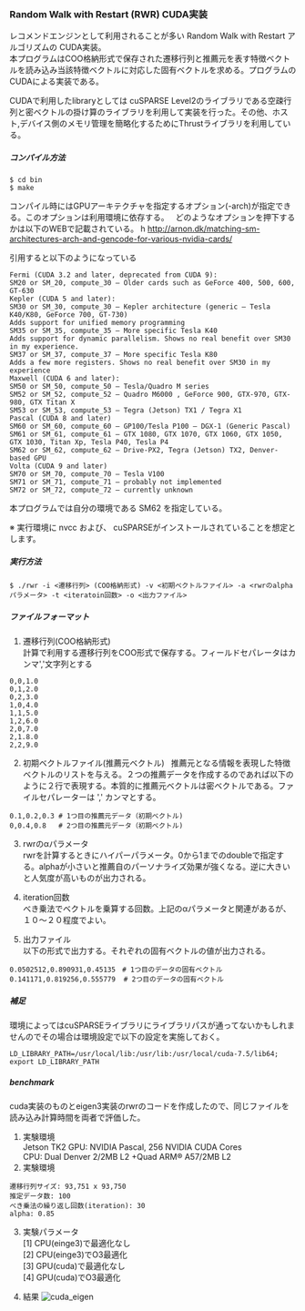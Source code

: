### Random Walk with Restart (RWR) CUDA実装  
レコメンドエンジンとして利用されることが多い Random Walk with Restart アルゴリズムの CUDA実装。  
本プログラムはCOO格納形式で保存された遷移行列と推薦元を表す特徴ベクトルを読み込み当該特徴ベクトルに対応した固有ベクトルを求める。プログラムのCUDAによる実装である。  

CUDAで利用したlibraryとしては cuSPARSE Level2のライブラリである空疎行列と密ベクトルの掛け算のライブラリを利用して実装を行った。その他、ホスト,デバイス側のメモリ管理を簡略化するためにThrustライブラリを利用している。

##### コンパイル方法
```
$ cd bin 
$ make
```
コンパイル時にはGPUアーキテクチャを指定するオプション(-arch)が指定できる。このオプションは利用環境に依存する。  
どのようなオプションを押下するかは以下のWEBで記載されている。  h
http://arnon.dk/matching-sm-architectures-arch-and-gencode-for-various-nvidia-cards/  

引用すると以下のようになっている  

```
Fermi (CUDA 3.2 and later, deprecated from CUDA 9):
SM20 or SM_20, compute_30 – Older cards such as GeForce 400, 500, 600, GT-630
Kepler (CUDA 5 and later):
SM30 or SM_30, compute_30 – Kepler architecture (generic – Tesla K40/K80, GeForce 700, GT-730)
Adds support for unified memory programming
SM35 or SM_35, compute_35 – More specific Tesla K40
Adds support for dynamic parallelism. Shows no real benefit over SM30 in my experience.
SM37 or SM_37, compute_37 – More specific Tesla K80
Adds a few more registers. Shows no real benefit over SM30 in my experience
Maxwell (CUDA 6 and later):
SM50 or SM_50, compute_50 – Tesla/Quadro M series
SM52 or SM_52, compute_52 – Quadro M6000 , GeForce 900, GTX-970, GTX-980, GTX Titan X
SM53 or SM_53, compute_53 – Tegra (Jetson) TX1 / Tegra X1
Pascal (CUDA 8 and later)
SM60 or SM_60, compute_60 – GP100/Tesla P100 – DGX-1 (Generic Pascal)
SM61 or SM_61, compute_61 – GTX 1080, GTX 1070, GTX 1060, GTX 1050, GTX 1030, Titan Xp, Tesla P40, Tesla P4
SM62 or SM_62, compute_62 – Drive-PX2, Tegra (Jetson) TX2, Denver-based GPU
Volta (CUDA 9 and later)
SM70 or SM_70, compute_70 – Tesla V100
SM71 or SM_71, compute_71 – probably not implemented
SM72 or SM_72, compute_72 – currently unknown
```

本プログラムでは自分の環境である SM62 を指定している。　　

※ 実行環境に nvcc および、 cuSPARSEがインストールされていることを想定とします。

##### 実行方法
```
$ ./rwr -i <遷移行列> (COO格納形式) -v <初期ベクトルファイル> -a <rwrのalphaパラメータ> -t <iteratoin回数> -o <出力ファイル>
```
##### ファイルフォーマット
1. 遷移行列(COO格納形式)  
計算で利用する遷移行列をCOO形式で保存する。フィールドセパレータはカンマ','文字列とする
```
0,0,1.0
0,1,2.0
0,2,3.0
1,0,4.0
1,1,5.0
1,2,6.0
2,0,7.0
2,1.8.0
2,2,9.0
```
2. 初期ベクトルファイル(推薦元ベクトル)  
推薦元となる情報を表現した特徴ベクトルのリストを与える。２つの推薦データを作成するのであれば以下のように２行で表現する。本質的に推薦元ベクトルは密ベクトルである。ファイルセパレーターは ',' カンマとする。
```
0.1,0.2,0.3 # 1つ目の推薦元データ（初期ベクトル)
0,0.4,0.8   # 2つ目の推薦元データ（初期ベクトル)
```
3. rwrのαパラメータ  
rwrを計算するときにハイパーパラメータ。0から1までのdoubleで指定する。alphaが小さいと推薦自のパーソナライズ効果が強くなる。逆に大きいと人気度が高いものが出力される。  

4. iteration回数  
べき乗法でベクトルを乗算する回数。上記のαパラメータと関連があるが、１０〜２０程度でよい。  

5. 出力ファイル  
以下の形式で出力する。それぞれの固有ベクトルの値が出力される。
```
0.0502512,0.890931,0.45135　# 1つ目のデータの固有ベクトル
0.141171,0.819256,0.555779  # 2つ目のデータの固有ベクトル
```
##### 補足  
環境によってはcuSPARSEライブラリにライブラリパスが通ってないかもしれませんのでその場合は環境設定で以下の設定を実施しておく。
```
LD_LIBRARY_PATH=/usr/local/lib:/usr/lib:/usr/local/cuda-7.5/lib64;
export LD_LIBRARY_PATH
```
##### benchmark  
cuda実装のものとeigen3実装のrwrのコードを作成したので、同じファイルを読み込み計算時間を両者で評価した。
1. 実験環境  
Jetson TK2
GPU: NVIDIA Pascal, 256 NVIDIA CUDA Cores  
CPU: Dual Denver 2/2MB L2 +Quad ARM® A57/2MB L2  
2. 実験環境
```
遷移行列サイズ: 93,751 x 93,750  
推定データ数: 100  
べき乗法の繰り返し回数(iteration): 30  
alpha: 0.85  
```
3. 実験パラメータ  
[1] CPU(einge3)で最適化なし  
[2] CPU(einge3)でO3最適化  
[3] GPU(cuda)で最適化なし  
[4] GPU(cuda)でO3最適化  

4. 結果
![cuda_eigen](https://user-images.githubusercontent.com/8604827/38763042-bd7c9862-3fce-11e8-8a30-0cd64ae2afa5.jpg)
